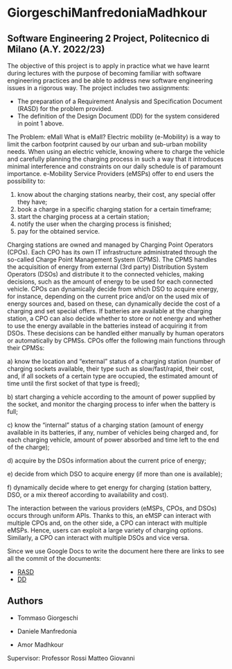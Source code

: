 # GiorgeschiManfredoniaMadhkour
## Software Engineering 2 Project, Politecnico di Milano (A.Y. 2022/23)
The objective of this project is to apply in practice what we have learnt during lectures with the purpose of becoming familiar with software engineering practices and be able to address new software engineering issues in a rigorous way. The project includes two assignments:
* The preparation of a Requirement Analysis and Specification Document (RASD) for the problem provided.
* The definition of the Design Document (DD) for the system considered in point 1 above.

The Problem: eMall
What is eMall?
Electric mobility (e-Mobility) is a way to limit the carbon footprint caused by our urban and sub-urban mobility needs. When using an electric vehicle, knowing where to charge the vehicle and carefully planning the charging process in such a way that it introduces minimal interference and constraints on our daily schedule is of paramount importance.
e-Mobility Service Providers (eMSPs) offer to end users the possibility to:
1) know about the charging stations nearby, their cost, any special offer they have;
2) book a charge in a specific charging station for a certain timeframe;
3) start the charging process at a certain station;
4) notify the user when the charging process is finished;
5) pay for the obtained service.

Charging stations are owned and managed by Charging Point Operators (CPOs). Each CPO has its own IT infrastructure administrated through the so-called Charge Point Management System (CPMS). The CPMS handles the acquisition of energy from external (3rd party) Distribution System Operators (DSOs) and distribute it to the connected vehicles, making decisions, such as the amount of energy to be used for each connected vehicle. CPOs can dynamically decide from which DSO to acquire energy, for instance, depending on the current price and/or on the used mix of energy sources and, based on these, can dynamically decide the cost of a charging and set special offers. If batteries are available at the charging station, a CPO can also decide whether to store or not energy and whether to use the energy available in the batteries instead of acquiring it from DSOs. These decisions can be handled either manually by human operators or automatically by CPMSs.
CPOs offer the following main functions through their CPMSs:

a) know the location and “external” status of a charging station (number of charging sockets
available, their type such as slow/fast/rapid, their cost, and, if all sockets of a certain type are occupied, the estimated amount of time until the first socket of that type is freed);

b) start charging a vehicle according to the amount of power supplied by the socket, and monitor
the charging process to infer when the battery is full;

c) know the “internal” status of a charging station (amount of energy available in its batteries, if any, number of vehicles being charged and, for each charging vehicle, amount of power absorbed and time left to the end of the charge);

d) acquire by the DSOs information about the current price of energy;

e) decide from which DSO to acquire energy (if more than one is available);

f) dynamically decide where to get energy for charging (station battery, DSO, or a mix thereof
according to availability and cost).

The interaction between the various providers (eMSPs, CPOs, and DSOs) occurs through uniform APIs. Thanks to this, an eMSP can interact with multiple CPOs and, on the other side, a CPO can interact with multiple eMSPs. Hence, users can exploit a large variety of charging options. Similarly, a CPO can interact with multiple DSOs and vice versa.



Since we use Google Docs to write the document here there are links to see all the commit of the documents:
* [RASD](https://docs.google.com/document/d/1ju-7AX9Tz9ayZfkL_pCP9Dp0biPJw3X0B6gOYnlgNpg/edit?usp=sharing)
* [DD](https://docs.google.com/document/d/1xIC5BhXMgeH1dTUm2VwmDXSwa731cpfF-aqMFoGGU9w/edit?usp=sharing)
## Authors

* Tommaso Giorgeschi

* Daniele Manfredonia

* Amor Madhkour 

Supervisor: Professor Rossi Matteo Giovanni
